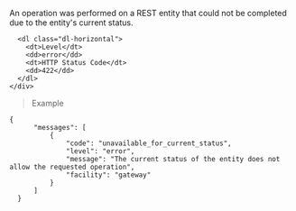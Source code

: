 <div class="method-area">
  <div class="method-copy">
    <div class="method-copy-padding">
      <p>An operation was performed on a REST entity that could not be completed due to the entity's current status.</p>

      <dl class="dl-horizontal">
        <dt>Level</dt>
        <dd>error</dd>
        <dt>HTTP Status Code</dt>
        <dd>422</dd>
      </dl>
    </div>
  </div>

  <blockquote><p>Example</p></blockquote>

  <pre><code class="json">{
      "messages": [
          {
              "code": "unavailable_for_current_status",
              "level": "error",
              "message": "The current status of the entity does not allow the requested operation",
              "facility": "gateway"
          }
      ]
  }</code>
  </pre>
</div>
